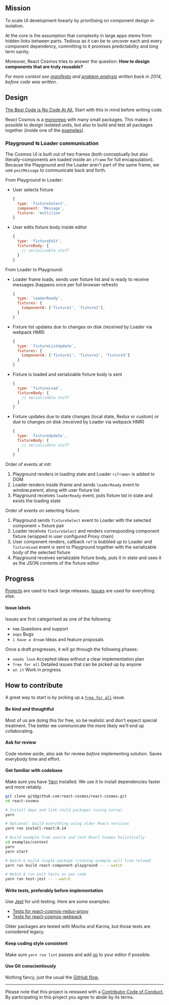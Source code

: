 ## Mission

To scale UI development linearly by prioritising on component design in isolation.

At the core is the assumption that complexity in large apps stems from hidden links between parts. Tedious as it can be to uncover each and every component dependency, committing to it promises predictability and long term sanity.

Moreover, React Cosmos tries to answer the question: **How to design components that are truly reusable?**

*For more context see [manifesto](https://github.com/react-cosmos/react-cosmos/wiki/Manifesto) and [problem analysis](https://github.com/react-cosmos/react-cosmos/wiki/Problem) written back in 2014, before code was written.*

## Design

[The Best Code is No Code At All.](http://blog.codinghorror.com/the-best-code-is-no-code-at-all/) Start with this in mind before writing code.

React Cosmos is a [monorepo](packages) with many small packages. This makes it possible to design isolated units, but also to build and test all packages together (inside one of the [examples](examples)).

### Playground ⇆ Loader communication

The Cosmos UI is built out of two frames (both conceptually but also literally–components are loaded inside an `iframe` for full encapsulation). Because the Playground and the Loader aren't part of the same frame, we use `postMessage` to communicate back and forth.

From Playground to Loader:

- User selects fixture
  ```js
  {
    type: 'fixtureSelect',
    component: 'Message',
    fixture: 'multiline'
  }
  ```
- User edits fixture body inside editor
  ```js
  {
    type: 'fixtureEdit',
    fixtureBody: {
      // serializable stuff
    }
  }
  ```

From Loader to Playground:

- Loader frame loads, sends user fixture list and is ready to receive messages (happens once per full browser refresh)
  ```js
  {
    type: `loaderReady`,
    fixtures: {
      ComponentA: ['fixture1', 'fixture2'],
    }
  }
  ```
- Fixture list updates due to changes on disk (received by Loader via webpack HMR)
  ```js
  {
    type: `fixtureListUpdate`,
    fixtures: {
      ComponentA: ['fixture1', 'fixture2', 'fixture3']
    }
  }
  ```
- Fixture is loaded and serializable fixture body is sent
  ```js
  {
    type: `fixtureLoad`,
    fixtureBody: {
      // serializable stuff
    }
  }
  ```
- Fixture updates due to state changes (local state, Redux or custom) or due
to changes on disk (received by Loader via webpack HMR)
  ```js
  {
    type: `fixtureUpdate`,
    fixtureBody: {
      // serializable stuff
    }
  }
  ```

Order of events at init:

1. Playground renders in loading state and Loader `<iframe>` is added to DOM
1. Loader renders inside iframe and sends `loaderReady` event to *window.parent*, along with user fixture list
1. Playground receives `loaderReady` event, puts fixture list in state and exists the loading state

Order of events on selecting fixture:

1. Playground sends `fixtureSelect` event to Loader with the selected component + fixture pair
1. Loader receives `fixtureSelect` and renders corresponding component fixture (wrapped in user configured Proxy chain)
1. User component renders, callback `ref` is bubbled up to Loader and `fixtureLoad` event is sent to Playground together with the serializable body of the selected fixture
1. Playground receives serializable fixture body, puts it in state and uses it as the JSON contents of the fixture editor

## Progress

[Projects](https://github.com/react-cosmos/react-cosmos/projects) are used to track large releases. [Issues](https://github.com/react-cosmos/react-cosmos/issues) are used for everything else.

#### Issue labels

Issues are first categorised as one of the following:
- `hmm` Questions and support
- `oops` Bugs
- `i have a dream` Ideas and feature proposals

Once a draft progresses, it will go through the following phases:
- `needs love` Accepted ideas without a clear implementation plan
- `free for all` Detailed issues that can be picked up by anyone
- `on it` Work in progress

## How to contribute

A great way to start is by picking up a [`free for all`](https://github.com/react-cosmos/react-cosmos/issues?q=is%3Aopen+is%3Aissue+label%3A%22free+for+all%22) issue.

#### Be kind and thoughtful

Most of us are doing this for free, so be realistic and don't expect special treatment. The better we communicate the more likely we'll end up collaborating.

#### Ask for review

Code review aside, also ask for review *before* implementing solution. Saves everybody time and effort.

#### Get familiar with codebase

Make sure you have [Yarn](https://yarnpkg.com/) installed. We use it to install dependencies faster and more reliably.

```bash
git clone git@github.com:react-cosmos/react-cosmos.git
cd react-cosmos

# Install deps and link child packages (using Lerna)
yarn

# Optional: build everything using older React versions
yarn run install-react:0.14

# Build example from source and test React Cosmos holistically
cd examples/context
yarn
yarn start

# Watch & build single package (running example will live reload)
yarn run build react-component-playground -- --watch

# Watch & run unit tests as you code
yarn run test-jest -- --watch
```

#### Write tests, preferably before implementation

Use [Jest](https://facebook.github.io/jest/) for unit testing. Here are some examples:
- [Tests for react-cosmos-redux-proxy](packages/react-cosmos-redux-proxy/src/__tests__/index.js)
- [Tests for react-cosmos-webpack](packages/react-cosmos-webpack/src/__tests__)

Older packages are tested with Mocha and Karma, but those tests are considered legacy.

#### Keep coding style consistent

Make sure `yarn run lint` passes and add [xo](https://github.com/sindresorhus/xo) to your editor if possible.

#### Use Git conscientiously

Nothing fancy, just the usual the [GitHub flow.](https://guides.github.com/introduction/flow/)

---

Please note that this project is released with a [Contributor Code of Conduct.](CODE_OF_CONDUCT.md) By participating in this project you agree to abide by its terms.
